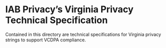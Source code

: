 # IAB Privacy’s Virginia Privacy Technical Specification

Contained in this directory are technical specifications for Virginia privacy strings to support VCDPA compliance.
